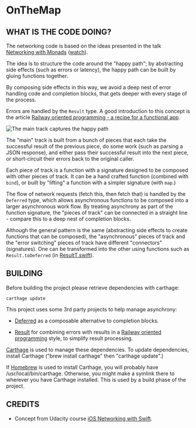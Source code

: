 OnTheMap
========



WHAT IS THE CODE DOING?
-----------------------

The networking code is based on the ideas presented in the talk
[Networking with Monads](http://2014.funswiftconf.com/speakers/john.html)
([watch](https://www.youtube.com/watch?v=LqwrUmuodyY)).

The idea is to structure the code around the "happy path"; by
abstracting side effects (such as errors or latency), the happy
path can be built by gluing functions together.

By composing side effects in this way, we avoid a deep nest of error
handling code and completion blocks, that gets deeper with every stage
of the process.

Errors are handled by the `Result` type. A good introduction to this
concept is the article
[Railway oriented programming - a recipe for a functional app](http://fsharpforfunandprofit.com/posts/recipe-part2/).

![The main track captures the happy path](http://fsharpforfunandprofit.com/assets/img/Recipe_Function_ErrorTrack.png)

The "main" track is built from a bunch of pieces that each take the
successful result of the previous piece, do some work (such as parsing
a JSON response), and either pass their successful result into the
next piece, or short-circuit their errors back to the original caller.

Each piece of track is a function with a signature designed to be
composed with other pieces of track. It can be a hand crafted function
(combined with `bind`), or built by "lifting" a function with a
simpler signature (with `map`.)

The flow of network requests (fetch this, then fetch that) is handled
by the `Deferred` type, which allows asynchronous functions to be
composed into a larger asynchronous work flow. By treating asynchrony
as part of the function signature, the "pieces of track" can be
connected in a straight line - compare this to a deep nest of
completion blocks.

Although the general pattern is the same (abstracting side effects to
create functions that can be composed), the "asynchronous" pieces of
track and the "error switching" pieces of track have different
"connectors" (signatures). One can be transformed into the other using
functions such as `Result.toDeferred` (in
[ResultT.swift](OnTheMap/Utilities/ResultT.swift)).

BUILDING
--------
Before building the project please retrieve dependencies with carthage:

    carthage update

This project uses some 3rd party projects to help manage asynchrony:

- [Deferred](https://github.com/bignerdranch/Deferred) as a composable
alternative to completion blocks.

- [Result](https://github.com/bignerdranch/Result) for combining
errors with results in a
[Railway oriented programming](http://fsharpforfunandprofit.com/rop/)
style, to simplify result processing.

[Carthage](https://github.com/Carthage/Carthage/) is used to manage
these dependencies. To update dependencies, install Carthage ("brew
install carthage" then "carthage update".)

If [Homebrew](http://brew.sh/) is used to install Carthage, you will
probably have /usr/local/bin/carthage. Otherwise, you might make a
symlink there to wherever you have Carthage installed. This is used by
a build phase of the project.

CREDITS
-------
- Concept from Udacity course
  [iOS Networking with Swift](https://www.udacity.com/course/ios-networking-with-swift--ud421).
